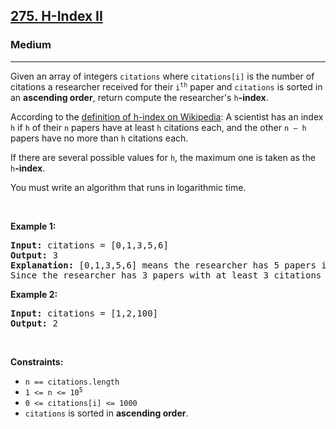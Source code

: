 <h2><a href="https://leetcode.com/problems/h-index-ii/">275. H-Index II</a></h2><h3>Medium</h3><hr><div style="user-select: auto;"><p style="user-select: auto;">Given an array of integers <code style="user-select: auto;">citations</code> where <code style="user-select: auto;">citations[i]</code> is the number of citations a researcher received for their <code style="user-select: auto;">i<sup style="user-select: auto;">th</sup></code> paper and <code style="user-select: auto;">citations</code>&nbsp;is sorted in an <strong style="user-select: auto;">ascending order</strong>, return compute the researcher's <code style="user-select: auto;">h</code><strong style="user-select: auto;">-index</strong>.</p>

<p style="user-select: auto;">According to the <a href="https://en.wikipedia.org/wiki/H-index" target="_blank" style="user-select: auto;">definition of h-index on Wikipedia</a>: A scientist has an index <code style="user-select: auto;">h</code> if <code style="user-select: auto;">h</code> of their <code style="user-select: auto;">n</code> papers have at least <code style="user-select: auto;">h</code> citations each, and the other <code style="user-select: auto;">n − h</code> papers have no more than <code style="user-select: auto;">h</code> citations each.</p>

<p style="user-select: auto;">If there are several possible values for <code style="user-select: auto;">h</code>, the maximum one is taken as the <code style="user-select: auto;">h</code><strong style="user-select: auto;">-index</strong>.</p>

<p style="user-select: auto;">You must write an algorithm that runs in logarithmic time.</p>

<p style="user-select: auto;">&nbsp;</p>
<p style="user-select: auto;"><strong style="user-select: auto;">Example 1:</strong></p>

<pre style="position: relative; user-select: auto;"><strong style="user-select: auto;">Input:</strong> citations = [0,1,3,5,6]
<strong style="user-select: auto;">Output:</strong> 3
<strong style="user-select: auto;">Explanation:</strong> [0,1,3,5,6] means the researcher has 5 papers in total and each of them had received 0, 1, 3, 5, 6 citations respectively.
Since the researcher has 3 papers with at least 3 citations each and the remaining two with no more than 3 citations each, their h-index is 3.
<div class="open_grepper_editor" title="Edit &amp; Save To Grepper" style="user-select: auto;"></div></pre>

<p style="user-select: auto;"><strong style="user-select: auto;">Example 2:</strong></p>

<pre style="position: relative; user-select: auto;"><strong style="user-select: auto;">Input:</strong> citations = [1,2,100]
<strong style="user-select: auto;">Output:</strong> 2
<div class="open_grepper_editor" title="Edit &amp; Save To Grepper" style="user-select: auto;"></div></pre>

<p style="user-select: auto;">&nbsp;</p>
<p style="user-select: auto;"><strong style="user-select: auto;">Constraints:</strong></p>

<ul style="user-select: auto;">
	<li style="user-select: auto;"><code style="user-select: auto;">n == citations.length</code></li>
	<li style="user-select: auto;"><code style="user-select: auto;">1 &lt;= n &lt;= 10<sup style="user-select: auto;">5</sup></code></li>
	<li style="user-select: auto;"><code style="user-select: auto;">0 &lt;= citations[i] &lt;= 1000</code></li>
	<li style="user-select: auto;"><code style="user-select: auto;">citations</code> is sorted in <strong style="user-select: auto;">ascending order</strong>.</li>
</ul>
</div>
